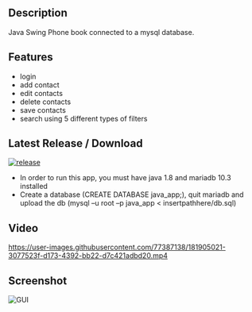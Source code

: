 Description
-

Java Swing Phone book connected to a mysql database.

Features
-

- login
- add contact
- edit contacts
- delete contacts
- save contacts
- search using 5 different types of filters

Latest Release / Download
-

[![release](https://img.shields.io/github/v/release/cobrel/webScrapingJavaSwingSelenium?logo=GitHub&style=for-the-badge)]()

- In order to run this app, you must have java 1.8 and mariadb 10.3 installed
- Create a database (CREATE DATABASE java_app;), quit mariadb and upload the db (mysql –u root –p java_app < insertpathhere/db.sql)

Video
-

https://user-images.githubusercontent.com/77387138/181905021-3077523f-d173-4392-bb22-d7c421adbd20.mp4

Screenshot
-
![GUI](https://user-images.githubusercontent.com/77387138/181906492-c9b78512-f0ba-4604-8db4-a5717df7c151.png)
